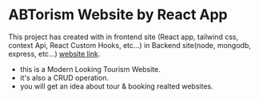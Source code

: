 # ABTorism Website by React App

This project has created with in frontend site (React app, tailwind css, context Api, React Custom Hooks, etc...)  in Backend site(node, mongodb, express, etc...)  [website link](https://ab-tourism.web.app/).

* this is a Modern Looking Tourism Website.
* it's also a CRUD operation.
* you will get an idea about tour  & booking realted websites.
